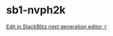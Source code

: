 # sb1-nvph2k

[Edit in StackBlitz next generation editor ⚡️](https://stackblitz.com/~/github.com/dourotec1/sb1-nvph2k)